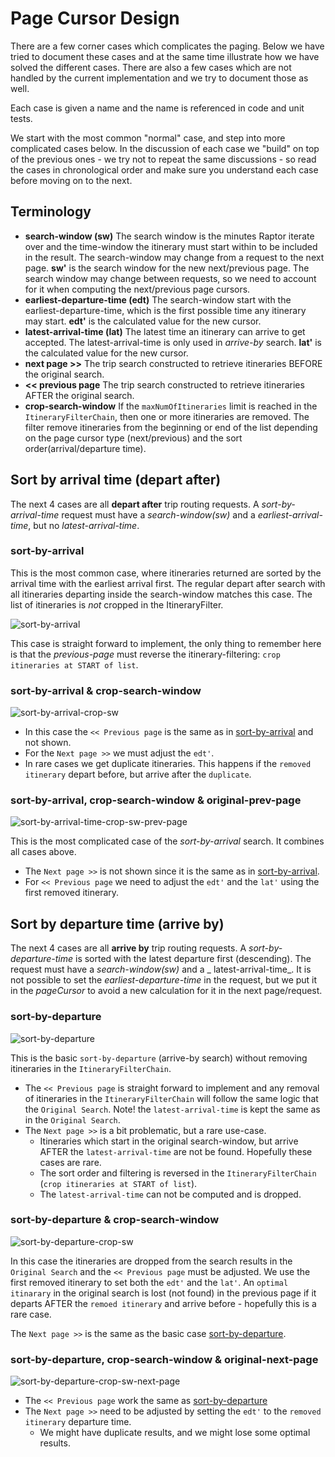 # Page Cursor Design

There are a few corner cases which complicates the paging. Below we have tried to document these
cases and at the same time illustrate how we have solved the different cases. There are also a few
cases which are not handled by the current implementation and we try to document those as well.

Each case is given a name and the name is referenced in code and unit tests.

We start with the most common "normal" case, and step into more complicated cases below. In the
discussion of each case we "build" on top of the previous ones - we try not to repeat the same
discussions - so read the cases in chronological order and make sure you understand each case before
moving on to the next.

## Terminology

- **search-window (sw)**  The search window is the minutes Raptor iterate over and the time-window
  the itinerary must start within to be included in the result. The search-window may change from a
  request to the next page.  **sw'** is the search window for the new next/previous page. The search
  window may change between requests, so we need to account for it when computing the next/previous
  page cursors.
- **earliest-departure-time (edt)**  The search-window start with the earliest-departure-time, which
  is the first possible time any itinerary may start. **edt'** is the calculated value for the new
  cursor.
- **latest-arrival-time (lat)**  The latest time an itinerary can arrive to get accepted. The
  latest-arrival-time is only used in _arrive-by_ search. **lat'** is the calculated value for the
  new cursor.
- **next page >>**  The trip search constructed to retrieve itineraries BEFORE the original search.
- **<< previous page**  The trip search constructed to retrieve itineraries AFTER the original
  search.
- **crop-search-window** If the `maxNumOfItineraries` limit is reached in the
  `ItineraryFilterChain`, then one or more itineraries are removed. The filter remove itineraries
  from the beginning or end of the list depending on the page cursor type (next/previous) and the
  sort order(arrival/departure time).

## Sort by arrival time (depart after)

The next 4 cases are all **depart after** trip routing requests. A _sort-by-arrival-time_ request
must have a _search-window(sw)_ and a _earliest-arrival-time_, but no _latest-arrival-time_.

### sort-by-arrival

This is the most common case, where itineraries returned are sorted by the arrival time with the
earliest arrival first. The regular depart after search with all itineraries departing inside the
search-window matches this case. The list of itineraries is _not_ cropped in the ItineraryFilter.

![sort-by-arrival](images/sort-by-arrival.svg)

This case is straight forward to implement, the only thing to remember here is that the
_previous-page_ must reverse the itinerary-filtering: `crop itineraries at START of list`.

### sort-by-arrival & crop-search-window

![sort-by-arrival-crop-sw](images/sort-by-arrival-crop-sw.svg)

- In this case the `<< Previous page` is the same as in [sort-by-arrival](#sort-by-arrival) and not
  shown.
- For the `Next page >>` we must adjust the `edt'`.
- In rare cases we get duplicate itineraries. This happens if the `removed itinerary` depart before,
  but arrive after the `duplicate`.

### sort-by-arrival, crop-search-window & original-prev-page

![sort-by-arrival-time-crop-sw-prev-page](images/sort-by-arrival-crop-sw-prev-page.svg)

This is the most complicated case of the _sort-by-arrival_ search. It combines all cases above.

- The `Next page >>` is not shown since it is the same as in [sort-by-arrival](#sort-by-arrival).
- For `<< Previous page` we need to adjust the `edt'` and the `lat'` using the first removed
  itinerary.

## Sort by departure time (arrive by)

The next 4 cases are all **arrive by** trip routing requests. A _sort-by-departure-time_ is sorted
with the latest departure first (descending). The request must have a _search-window(sw)_ and a _
latest-arrival-time_. It is not possible to set the _earliest-departure-time_ in the request, but we
put it in the _pageCursor_ to avoid a new calculation for it in the next page/request.

### sort-by-departure

![sort-by-departure](images/sort-by-departure.svg)

This is the basic `sort-by-departure` (arrive-by search) without removing itineraries in the
`ItineraryFilterChain`.

- The `<< Previous page` is straight forward to implement and any removal of itineraries in the
  `ItineraryFilterChain` will follow the same logic that the `Original Search`. Note! the
  `latest-arrival-time` is kept the same as in the `Original Search`.
- The `Next page >>` is a bit problematic, but a rare use-case.
    - Itineraries which start in the original search-window, but arrive AFTER the
      `latest-arrival-time` are not be found. Hopefully these cases are rare.
    - The sort order and filtering is reversed in the `ItineraryFilterChain`
      (`crop itineraries at START of list`).
    - The `latest-arrival-time` can not be computed and is dropped.

### sort-by-departure & crop-search-window

![sort-by-departure-crop-sw](images/sort-by-departure-crop-sw.svg)

In this case the itineraries are dropped from the search results in the `Original Search` and the
`<< Previous page` must be adjusted. We use the first removed itinerary to set both the `edt'` and
the `lat'`. An `optimal itinarary` in the original search is lost (not found) in the previous page
if it departs AFTER the `remoed itinerary` and arrive before - hopefully this is a rare case.

The `Next page >>` is the same as the basic case [sort-by-departure](#sort-by-departure).

### sort-by-departure, crop-search-window & original-next-page

![sort-by-departure-crop-sw-next-page](images/sort-by-departure-crop-sw-next-page.svg)

- The `<< Previous page` work the same as [sort-by-departure](#sort-by-departure)
- The `Next page >>` need to be adjusted by setting the `edt'` to the `removed itinerary`
  departure time.
    - We might have duplicate results, and we might lose some optimal results.
